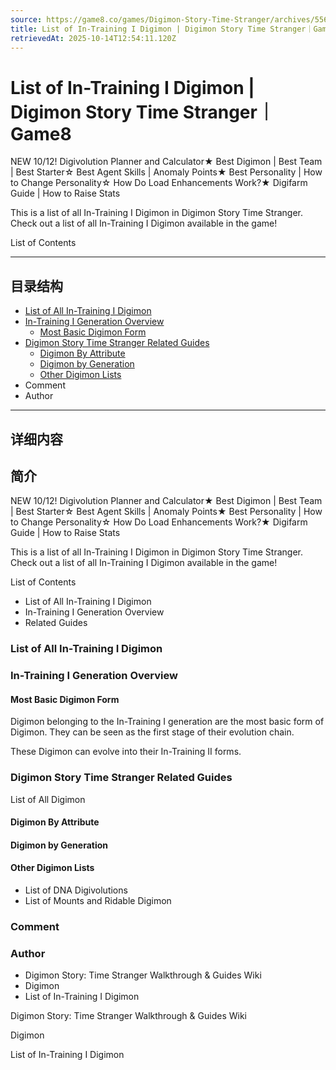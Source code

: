 ```yaml
---
source: https://game8.co/games/Digimon-Story-Time-Stranger/archives/556242
title: List of In-Training I Digimon | Digimon Story Time Stranger｜Game8
retrievedAt: 2025-10-14T12:54:11.120Z
---
```


# List of In-Training I Digimon | Digimon Story Time Stranger｜Game8

NEW 10/12! Digivolution Planner and Calculator★ Best Digimon | Best Team | Best Starter☆ Best Agent Skills | Anomaly Points★ Best Personality | How to Change Personality☆ How Do Load Enhancements Work?★ Digifarm Guide | How to Raise Stats

This is a list of all In-Training I Digimon in Digimon Story Time Stranger. Check out a list of all In-Training I Digimon available in the game!

List of Contents

---

## 目录结构

  - [List of All In-Training I Digimon](#hl_1)
  - [In-Training I Generation Overview](#hl_2)
    - [Most Basic Digimon Form](#hm_1)
  - [Digimon Story Time Stranger Related Guides](#hl_3)
    - [Digimon By Attribute](#hm_2)
    - [Digimon by Generation](#hm_3)
    - [Other Digimon Lists](#hm_4)
  - Comment
  - Author

---

## 详细内容

## 简介

NEW 10/12! Digivolution Planner and Calculator★ Best Digimon | Best Team | Best Starter☆ Best Agent Skills | Anomaly Points★ Best Personality | How to Change Personality☆ How Do Load Enhancements Work?★ Digifarm Guide | How to Raise Stats

This is a list of all In-Training I Digimon in Digimon Story Time Stranger. Check out a list of all In-Training I Digimon available in the game!

List of Contents

- List of All In-Training I Digimon
- In-Training I Generation Overview
- Related Guides

### List of All In-Training I Digimon



### In-Training I Generation Overview



#### Most Basic Digimon Form

Digimon belonging to the In-Training I generation are the most basic form of Digimon. They can be seen as the first stage of their evolution chain.

These Digimon can evolve into their In-Training II forms.

### Digimon Story Time Stranger Related Guides

List of All Digimon

#### Digimon By Attribute



#### Digimon by Generation



#### Other Digimon Lists

- List of DNA Digivolutions
- List of Mounts and Ridable Digimon

### Comment



### Author

- Digimon Story: Time Stranger Walkthrough & Guides Wiki
- Digimon
- List of In-Training I Digimon

Digimon Story: Time Stranger Walkthrough & Guides Wiki

Digimon

List of In-Training I Digimon
